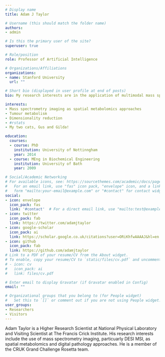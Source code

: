 ```yaml
---
# Display name
title: Adam J Taylor

# Username (this should match the folder name)
authors:
- admin

# Is this the primary user of the site?
superuser: true

# Role/position
role: Professor of Artificial Intelligence

# Organizations/Affiliations
organizations:
- name: Stanford University
  url: ""

# Short bio (displayed in user profile at end of posts)
bio: My research interests are in the application of multimodal mass spectrometry imaging and advanced data analysis approaches to unravel spatial heterogeneity in tumour metabolism. 

interests:
- Mass spectrometry imaging as spatial metabolomics approaches
- Tumour metabolism
- Dimensionality reduction
- #rstats
- My two cats, Gus and Gilda!

education:
  courses:
  - course: PhD
    institution: University of Nottinngham
    year: 2014
  - course: MEng in Biochemical Engineering
    institution: University of Bath
    year: 2009

# Social/Academic Networking
# For available icons, see: https://sourcethemes.com/academic/docs/page-builder/#icons
#   For an email link, use "fas" icon pack, "envelope" icon, and a link in the
#   form "mailto:your-email@example.com" or "#contact" for contact widget.
social:
- icon: envelope
  icon_pack: fas
  link: '#contact'  # For a direct email link, use "mailto:test@example.org".
- icon: twitter
  icon_pack: fab
  link: https://twitter.com/adamjtaylor
- icon: google-scholar
  icon_pack: ai
  link: https://scholar.google.co.uk/citations?user=ORiKhfwAAAAJ&hl=en
- icon: github
  icon_pack: fab
  link: https://github.com/adamjtaylor
# Link to a PDF of your resume/CV from the About widget.
# To enable, copy your resume/CV to `static/files/cv.pdf` and uncomment the lines below.
# - icon: cv
#   icon_pack: ai
#   link: files/cv.pdf

# Enter email to display Gravatar (if Gravatar enabled in Config)
email: ""

# Organizational groups that you belong to (for People widget)
#   Set this to `[]` or comment out if you are not using People widget.
user_groups:
- Researchers
- Visitors
---
```


Adam Taylor is a Higher Research Scientist at National Physical Laboratory and Visiting Scientist at The Francis Crick Institute. His research interests include the use of mass spectrometry imaging, particuarly DESI MSI, as spatial metabolomics and digital pathology approaches. He is a member of the CRUK Grand Challenge Rosetta team.
